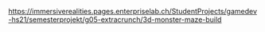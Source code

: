 https://immersiverealities.pages.enterpriselab.ch/StudentProjects/gamedev-hs21/semesterprojekt/g05-extracrunch/3d-monster-maze-build